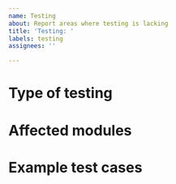 ```yaml
---
name: Testing
about: Report areas where testing is lacking
title: 'Testing: '
labels: testing
assignees: ''

---
```


# Type of testing
# Affected modules
# Example test cases

